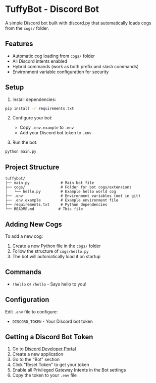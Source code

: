 # TuffyBot - Discord Bot

A simple Discord bot built with discord.py that automatically loads cogs from the `cogs/` folder.

## Features

- Automatic cog loading from `cogs/` folder
- All Discord intents enabled
- Hybrid commands (work as both prefix and slash commands)
- Environment variable configuration for security

## Setup

1. Install dependencies:
```bash
pip install -r requirements.txt
```

2. Configure your bot:
   - Copy `.env.example` to `.env`
   - Add your Discord bot token to `.env`

3. Run the bot:
```bash
python main.py
```

## Project Structure

```
tuffybot/
├── main.py              # Main bot file
├── cogs/                # Folder for bot cogs/extensions
│   └── hello.py         # Example hello world cog
├── .env                 # Environment variables (not in git)
├── .env.example         # Example environment file
├── requirements.txt     # Python dependencies
└── README.md           # This file
```

## Adding New Cogs

To add a new cog:

1. Create a new Python file in the `cogs/` folder
2. Follow the structure of `cogs/hello.py`
3. The bot will automatically load it on startup

## Commands

- `!hello` or `/hello` - Says hello to you!

## Configuration

Edit `.env` file to configure:
- `DISCORD_TOKEN` - Your Discord bot token

## Getting a Discord Bot Token

1. Go to [Discord Developer Portal](https://discord.com/developers/applications)
2. Create a new application
3. Go to the "Bot" section
4. Click "Reset Token" to get your token
5. Enable all Privileged Gateway Intents in the Bot settings
6. Copy the token to your `.env` file
